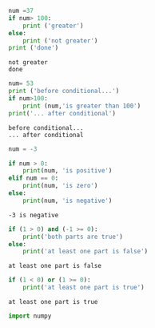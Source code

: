 ```python
num =37
if num> 100:
    print ('greater')
else:
    print ('not greater')
print ('done')
```

    not greater
    done



```python
num= 53
print ('before conditional...')
if num>100:
    print (num,'is greater than 100')
print('... after conditional')
```

    before conditional...
    ... after conditional



```python
num = -3

if num > 0:
    print(num, 'is positive')
elif num == 0:
    print(num, 'is zero')
else:
    print(num, 'is negative')
```

    -3 is negative



```python
if (1 > 0) and (-1 >= 0):
    print('both parts are true')
else:
    print('at least one part is false')
```

    at least one part is false



```python
if (1 < 0) or (1 >= 0):
    print('at least one part is true')
```

    at least one part is true



```python
import numpy
```


```python

```
